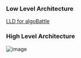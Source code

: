 ### Low Level Architecture

[LLD for algoBattle](https://drive.google.com/file/d/1ivbK1hF48EPZaXs1iDAvNEucNocXWnGD/view?usp=sharing)

### High Level Architecture

![image](https://github.com/user-attachments/assets/724ba1e2-32c4-4bcd-8c65-e835a8fe3995)



